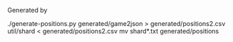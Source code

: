Generated by 

./generate-positions.py generated/game2json  > generated/positions2.csv 
util/shard < generated/positions2.csv 
mv shard*.txt generated/positions
